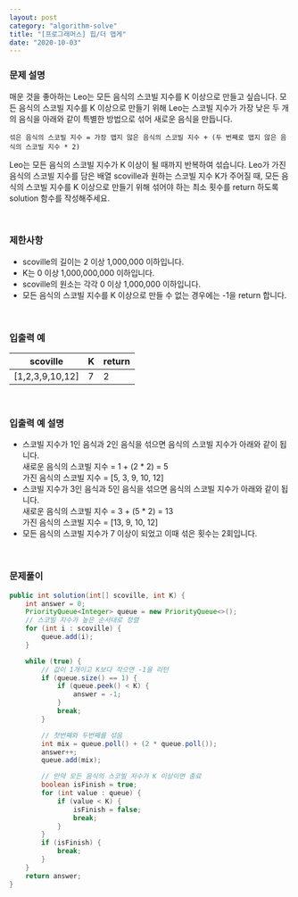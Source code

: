 ```yaml
---
layout: post
category: "algorithm-solve"
title: "[프로그래머스] 힙/더 맵게"
date: "2020-10-03"
---
```


### 문제 설명
매운 것을 좋아하는 Leo는 모든 음식의 스코빌 지수를 K 이상으로 만들고 싶습니다. 모든 음식의 스코빌 지수를 K 이상으로 만들기 위해 Leo는 스코빌 지수가 가장 낮은 두 개의 음식을 아래와 같이 특별한 방법으로 섞어 새로운 음식을 만듭니다.<br>

```
섞은 음식의 스코빌 지수 = 가장 맵지 않은 음식의 스코빌 지수 + (두 번째로 맵지 않은 음식의 스코빌 지수 * 2)
```

Leo는 모든 음식의 스코빌 지수가 K 이상이 될 때까지 반복하여 섞습니다.
Leo가 가진 음식의 스코빌 지수를 담은 배열 scoville과 원하는 스코빌 지수 K가 주어질 때, 모든 음식의 스코빌 지수를 K 이상으로 만들기 위해 섞어야 하는 최소 횟수를 return 하도록 solution 함수를 작성해주세요.

<br>

### 제한사항
- scoville의 길이는 2 이상 1,000,000 이하입니다.
- K는 0 이상 1,000,000,000 이하입니다.
- scoville의 원소는 각각 0 이상 1,000,000 이하입니다.
- 모든 음식의 스코빌 지수를 K 이상으로 만들 수 없는 경우에는 -1을 return 합니다.

<br>

### 입출력 예

|scoville|K|return|
|---|---|---|
|[1,2,3,9,10,12]|7|2|

<br>

### 입출력 예 설명
- 스코빌 지수가 1인 음식과 2인 음식을 섞으면 음식의 스코빌 지수가 아래와 같이 됩니다.<br>
새로운 음식의 스코빌 지수 = 1 + (2 * 2) = 5<br>
가진 음식의 스코빌 지수 = [5, 3, 9, 10, 12]
- 스코빌 지수가 3인 음식과 5인 음식을 섞으면 음식의 스코빌 지수가 아래와 같이 됩니다.<br>
새로운 음식의 스코빌 지수 = 3 + (5 * 2) = 13<br>
가진 음식의 스코빌 지수 = [13, 9, 10, 12]
- 모든 음식의 스코빌 지수가 7 이상이 되었고 이때 섞은 횟수는 2회입니다.

<br>

### 문제풀이

```java
public int solution(int[] scoville, int K) {
    int answer = 0;
    PriorityQueue<Integer> queue = new PriorityQueue<>();
    // 스코빌 지수가 높은 순서대로 정렬
    for (int i : scoville) {
        queue.add(i);
    }

    while (true) {
        // 값이 1개이고 K보다 작으면 -1을 리턴
        if (queue.size() == 1) {
            if (queue.peek() < K) {
                answer = -1;
            }
            break;
        }

        // 첫번째와 두번째를 섞음
        int mix = queue.poll() + (2 * queue.poll());
        answer++;
        queue.add(mix);

        // 만약 모든 음식의 스코빌 지수가 K 이상이면 종료
        boolean isFinish = true;            
        for (int value : queue) {
            if (value < K) {
                isFinish = false;
                break;
            }
        }
        if (isFinish) {
            break;
        }
    }
    return answer;
}
```